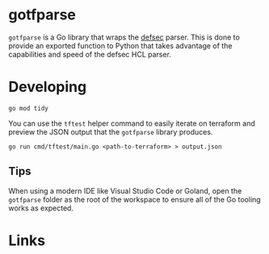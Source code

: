 # gotfparse

`gotfparse` is a Go library that wraps the [defsec][defsec_repo] parser. This is done to provide an exported function to Python that takes advantage of the capabilities and speed of the defsec HCL parser.

# Developing

    go mod tidy

You can use the `tftest` helper command to easily iterate on terraform and preview the JSON output that the `gotfparse` library produces.

    go run cmd/tftest/main.go <path-to-terraform> > output.json

## Tips

When using a modern IDE like Visual Studio Code or Goland, open the `gotfparse` folder as the root of the workspace to ensure all of the Go tooling works as expected.

# Links

[defsec_repo]: https://github.com/aquasecurity/defsec